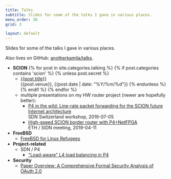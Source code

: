 ```yaml
---
title: Talks
subtitle: Slides for some of the talks I gave in various places.
menu_order: 30
grid: 3

layout: default
---
```


Slides for some of the talks I gave in various places.

Also lives on GitHub: [anotherkamila/talks](https://github.com/anotherkamila/talks).

* **SCION**
  {% for post in site.categories.talking %}
  {% if post.categories contains 'scion' %}
  {% unless post.secret %}
  * [{{post.title}}]({{post.url}})  
    {{post.venue}}, {{post.date | date: "%Y/%m/%d"}}
  {% endunless %}
  {% endif %}
  {% endfor %}
  * multiple presentations on my HW router project (newer are hopefully better):
    * [P4 in the wild: Line-rate packet forwarding for the SCION future Internet architecture](scion/p4-scion-sdn-ch)  
      SDN Switzerland workshop, 2019-07-05
    * [High-speed SCION border router with P4+NetFPGA](scion/p4-scion-sidn)  
      ETH / SIDN meeting, 2019-04-11
* **FreeBSD**
  * [FreeBSD for Linux Refugees](to-linux-refugees)
* **Project-related**
  * SDN / P4
    * ["Load-aware" L4 load balancing in P4](sdn-loadbalancing)
* **Security**
  * [Paper Overview: A Comprehensive Formal Security Analysis of OAuth 2.0](oauth)
